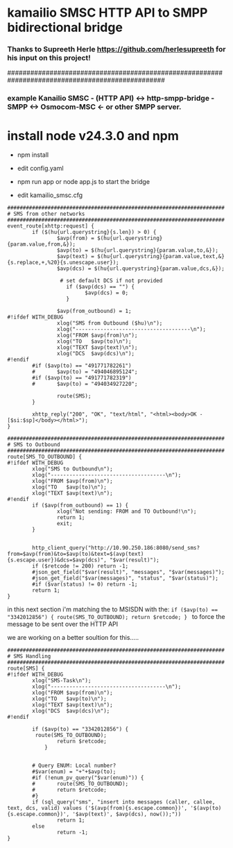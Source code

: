 # kamailio SMSC HTTP API to SMPP bidirectional bridge 

### Thanks to Supreeth Herle  https://github.com/herlesupreeth  for his input on this project!
#################################################################################################
### example Kanailio SMSC - (HTTP API) <-> http-smpp-bridge - SMPP <-> Osmocom-MSC    <- or other SMPP server. 

# install node v24.3.0 and npm

* npm install

* edit config.yaml

* npm run app   or node app.js to start the bridge


* edit kamailio_smsc.cfg

````
######################################################################
# SMS from other networks
######################################################################
event_route[xhttp:request] {
        if ($(hu{url.querystring}{s.len}) > 0) {
                $avp(from) = $(hu{url.querystring}{param.value,from,&});
                $avp(to) = $(hu{url.querystring}{param.value,to,&});
                $avp(text) = $(hu{url.querystring}{param.value,text,&}{s.replace,+,%20}{s.unescape.user});
                $avp(dcs) = $(hu{url.querystring}{param.value,dcs,&});

                 # set default DCS if not provided
                   if ($avp(dcs) == "") {
                         $avp(dcs) = 0;
                   }

                $avp(from_outbound) = 1;
#!ifdef WITH_DEBUG
                xlog("SMS from Outbound ($hu)\n");
                xlog("-------------------------------------\n");
                xlog("FROM $avp(from)\n");
                xlog("TO   $avp(to)\n");
                xlog("TEXT $avp(text)\n");
                xlog("DCS  $avp(dcs)\n");
#!endif
        #if ($avp(to) == "491771782261")
        #       $avp(to) = "494046895124";
        #if ($avp(to) == "491771782319")
        #       $avp(to) = "494034927220";

                route(SMS);
        }

        xhttp_reply("200", "OK", "text/html", "<html><body>OK - [$si:$sp]</body></html>");
}
````


````
######################################################################
# SMS to Outbound
######################################################################
route[SMS_TO_OUTBOUND] {
#!ifdef WITH_DEBUG
        xlog("SMS to Outbound\n");
        xlog("-------------------------------------\n");
        xlog("FROM $avp(from)\n");
        xlog("TO   $avp(to)\n");
        xlog("TEXT $avp(text)\n");
#!endif
        if ($avp(from_outbound) == 1) {
                xlog("Not sending: FROM and TO Outbound!\n");
                return 1;
                exit;
        }


        http_client_query("http://10.90.250.186:8080/send_sms?from=$avp(from)&to=$avp(to)&text=$(avp(text){s.escape.user})&dcs=$avp(dcs)", "$var(result)");
        if ($retcode != 200) return -1;
        #json_get_field("$var(result)", "messages", "$var(messages)");
        #json_get_field("$var(messages)", "status", "$var(status)");
        #if ($var(status) != 0) return -1;
        return 1;
}

````

in this next section i'm matching  the to MSISDN with the:
`if ($avp(to) == "3342012856") {
         route(SMS_TO_OUTBOUND);
                return $retcode;
            }
`
to force the message to be sent over the HTTP API

we are working on a better soultion for this.....


````
######################################################################
# SMS Handling
######################################################################
route[SMS] {
#!ifdef WITH_DEBUG
        xlog("SMS-Task\n");
        xlog("-------------------------------------\n");
        xlog("FROM $avp(from)\n");
        xlog("TO   $avp(to)\n");
        xlog("TEXT $avp(text)\n");
        xlog("DCS  $avp(dcs)\n");
#!endif

        if ($avp(to) == "3342012856") {
         route(SMS_TO_OUTBOUND);
                return $retcode;
            }


        # Query ENUM: Local number?
        #$var(enum) = "+"+$avp(to);
        #if (!enum_pv_query("$var(enum)")) {
        #       route(SMS_TO_OUTBOUND);
        #       return $retcode;
        #}
        if (sql_query("sms", "insert into messages (caller, callee, text, dcs, valid) values ('$(avp(from){s.escape.common})', '$(avp(to){s.escape.common})', '$avp(text)', $avp(dcs), now());"))
                return 1;
        else
                return -1;
}
````

